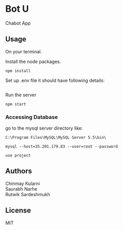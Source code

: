  Bot U
============================

Chabot App

Usage
-----------
On your terminal.

Install the node packages.
```
npm install
```
Set up .env file it should have following details:
```
```
Run the server
```
npm start
```

### Accessing Database
go to the mysql server directory like: 
``` 
C:\Program Files\MySQL\MySQL Server 5.5\bin\ 
```
```
mysql --host=35.201.179.83 --user=root --password
```
```
use project
```
Authors
-----------
Chinmay Kularni  
Saurabh Narhe  
Rutwik Sardeshmukh

License
-----------
MIT

